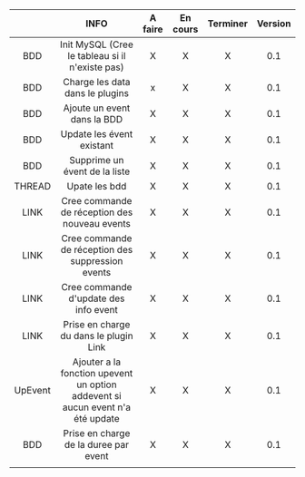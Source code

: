 

|         |                                      INFO                                      | A faire | En cours | Terminer | Version |
| :-----: | :----------------------------------------------------------------------------: | :-----: | :------: | :------: | :-----: |
|   BDD   |                Init MySQL (Cree le tableau si il n'existe pas)                 |    X    |    X     |    X     |   0.1   |
|   BDD   |                        Charge les data dans le plugins                         |    x    |    X     |    X     |   0.1   |
|   BDD   |                          Ajoute un event dans la BDD                           |    X    |    X     |    X     |   0.1   |
|   BDD   |                           Update les évent existant                            |    X    |    X     |    X     |   0.1   |
|   BDD   |                         Supprime un évent de la liste                          |    X    |    X     |    X     |   0.1   |
| THREAD  |                                 Upate les bdd                                  |    X    |    X     |    X     |   0.1   |
|  LINK   |                 Cree commande de réception des nouveau events                  |    X    |    X     |    X     |   0.1   |
|  LINK   |               Cree commande de réception des suppression events                |    X    |    X     |    X     |   0.1   |
|  LINK   |                     Cree commande d'update des info event                      |    X    |    X     |    X     |   0.1   |
|  LINK   |                     Prise en charge du dans le plugin Link                     |    X    |    X     |    X     |   0.1   |
| UpEvent | Ajouter a la fonction upevent un option addevent si aucun event n'a été update |    X    |    X     |    X     |   0.1   |
|   BDD   |                     Prise en charge de la duree par event                      |    X    |    X     |    X     |   0.1   |
|         |                                                                                |         |          |          |         |
